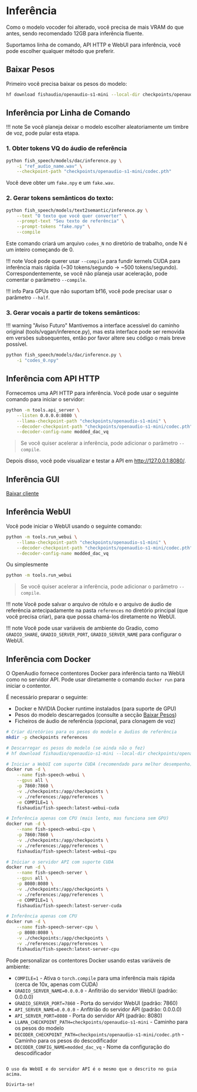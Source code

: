 # Inferência

Como o modelo vocoder foi alterado, você precisa de mais VRAM do que antes, sendo recomendado 12GB para inferência fluente.

Suportamos linha de comando, API HTTP e WebUI para inferência, você pode escolher qualquer método que preferir.

## Baixar Pesos

Primeiro você precisa baixar os pesos do modelo:

```bash
hf download fishaudio/openaudio-s1-mini --local-dir checkpoints/openaudio-s1-mini
```

## Inferência por Linha de Comando

!!! note
    Se você planeja deixar o modelo escolher aleatoriamente um timbre de voz, pode pular esta etapa.

### 1. Obter tokens VQ do áudio de referência

```bash
python fish_speech/models/dac/inference.py \
    -i "ref_audio_name.wav" \
    --checkpoint-path "checkpoints/openaudio-s1-mini/codec.pth"
```

Você deve obter um `fake.npy` e um `fake.wav`.

### 2. Gerar tokens semânticos do texto:

```bash
python fish_speech/models/text2semantic/inference.py \
    --text "O texto que você quer converter" \
    --prompt-text "Seu texto de referência" \
    --prompt-tokens "fake.npy" \
    --compile
```

Este comando criará um arquivo `codes_N` no diretório de trabalho, onde N é um inteiro começando de 0.

!!! note
    Você pode querer usar `--compile` para fundir kernels CUDA para inferência mais rápida (~30 tokens/segundo -> ~500 tokens/segundo).
    Correspondentemente, se você não planeja usar aceleração, pode comentar o parâmetro `--compile`.

!!! info
    Para GPUs que não suportam bf16, você pode precisar usar o parâmetro `--half`.

### 3. Gerar vocais a partir de tokens semânticos:

!!! warning "Aviso Futuro"
    Mantivemos a interface acessível do caminho original (tools/vqgan/inference.py), mas esta interface pode ser removida em versões subsequentes, então por favor altere seu código o mais breve possível.

```bash
python fish_speech/models/dac/inference.py \
    -i "codes_0.npy"
```

## Inferência com API HTTP

Fornecemos uma API HTTP para inferência. Você pode usar o seguinte comando para iniciar o servidor:

```bash
python -m tools.api_server \
    --listen 0.0.0.0:8080 \
    --llama-checkpoint-path "checkpoints/openaudio-s1-mini" \
    --decoder-checkpoint-path "checkpoints/openaudio-s1-mini/codec.pth" \
    --decoder-config-name modded_dac_vq
```

> Se você quiser acelerar a inferência, pode adicionar o parâmetro `--compile`.

Depois disso, você pode visualizar e testar a API em http://127.0.0.1:8080/.

## Inferência GUI 
[Baixar cliente](https://github.com/AnyaCoder/fish-speech-gui/releases)

## Inferência WebUI

Você pode iniciar o WebUI usando o seguinte comando:

```bash
python -m tools.run_webui \
    --llama-checkpoint-path "checkpoints/openaudio-s1-mini" \
    --decoder-checkpoint-path "checkpoints/openaudio-s1-mini/codec.pth" \
    --decoder-config-name modded_dac_vq
```

Ou simplesmente

```bash
python -m tools.run_webui
```
> Se você quiser acelerar a inferência, pode adicionar o parâmetro `--compile`.

!!! note
    Você pode salvar o arquivo de rótulo e o arquivo de áudio de referência antecipadamente na pasta `references` no diretório principal (que você precisa criar), para que possa chamá-los diretamente no WebUI.

!!! note
    Você pode usar variáveis de ambiente do Gradio, como `GRADIO_SHARE`, `GRADIO_SERVER_PORT`, `GRADIO_SERVER_NAME` para configurar o WebUI.

## Inferência com Docker

O OpenAudio fornece contentores Docker para inferência tanto na WebUI como no servidor API. Pode usar diretamente o comando `docker run` para iniciar o contentor.

É necessário preparar o seguinte:
- Docker e NVIDIA Docker runtime instalados (para suporte de GPU)
- Pesos do modelo descarregados (consulte a secção [Baixar Pesos](#baixar-pesos))
- Ficheiros de áudio de referência (opcional, para clonagem de voz)

```bash
# Criar diretórios para os pesos do modelo e áudios de referência
mkdir -p checkpoints references

# Descarregar os pesos do modelo (se ainda não o fez)
# hf download fishaudio/openaudio-s1-mini --local-dir checkpoints/openaudio-s1-mini

# Iniciar a WebUI com suporte CUDA (recomendado para melhor desempenho)
docker run -d \
    --name fish-speech-webui \
    --gpus all \
    -p 7860:7860 \
    -v ./checkpoints:/app/checkpoints \
    -v ./references:/app/references \
    -e COMPILE=1 \
    fishaudio/fish-speech:latest-webui-cuda

# Inferência apenas com CPU (mais lento, mas funciona sem GPU)
docker run -d \
    --name fish-speech-webui-cpu \
    -p 7860:7860 \
    -v ./checkpoints:/app/checkpoints \
    -v ./references:/app/references \
    fishaudio/fish-speech:latest-webui-cpu
```

```bash
# Iniciar o servidor API com suporte CUDA
docker run -d \
    --name fish-speech-server \
    --gpus all \
    -p 8080:8080 \
    -v ./checkpoints:/app/checkpoints \
    -v ./references:/app/references \
    -e COMPILE=1 \
    fishaudio/fish-speech:latest-server-cuda

# Inferência apenas com CPU
docker run -d \
    --name fish-speech-server-cpu \
    -p 8080:8080 \
    -v ./checkpoints:/app/checkpoints \
    -v ./references:/app/references \
    fishaudio/fish-speech:latest-server-cpu
```

Pode personalizar os contentores Docker usando estas variáveis de ambiente:

- `COMPILE=1` - Ativa o `torch.compile` para uma inferência mais rápida (cerca de 10x, apenas com CUDA)
- `GRADIO_SERVER_NAME=0.0.0.0` - Anfitrião do servidor WebUI (padrão: 0.0.0.0)
- `GRADIO_SERVER_PORT=7860` - Porta do servidor WebUI (padrão: 7860)
- `API_SERVER_NAME=0.0.0.0` - Anfitrião do servidor API (padrão: 0.0.0.0)
- `API_SERVER_PORT=8080` - Porta do servidor API (padrão: 8080)
- `LLAMA_CHECKPOINT_PATH=checkpoints/openaudio-s1-mini` - Caminho para os pesos do modelo
- `DECODER_CHECKPOINT_PATH=checkpoints/openaudio-s1-mini/codec.pth` - Caminho para os pesos do descodificador
- `DECODER_CONFIG_NAME=modded_dac_vq` - Nome da configuração do descodificador
```

O uso da WebUI e do servidor API é o mesmo que o descrito no guia acima.

Divirta-se!
